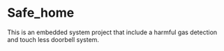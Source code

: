 # Safe_home
This is an embedded system project that include a harmful gas detection and touch less doorbell system.
